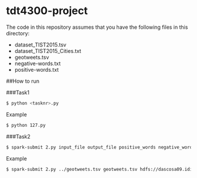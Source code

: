 # tdt4300-project

The code in this repository assumes that you have the following files in this directory:

- dataset_TIST2015.tsv
- dataset_TIST2015_Cities.txt
- geotweets.tsv
- negative-words.txt
- positive-words.txt

##How to run

###Task1

```bash
$ python <tasknr>.py
```

Example
```bash
$ python 127.py
```

###Task2

```bash
$ spark-submit 2.py input_file output_file positive_words negative_words
```
Example
```bash
$ spark-submit 2.py ../geotweets.tsv geotweets.tsv hdfs://dascosa09.idi.ntnu.no:8020/user/janryb/positive-words.txt hdfs://dascosa09.idi.ntnu.no:8020/user/janryb/negative-words.txt
```
